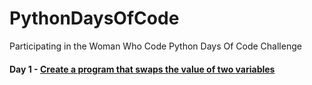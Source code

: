 # PythonDaysOfCode
Participating in the Woman Who Code Python Days Of Code Challenge

#### Day 1 - [Create a program that swaps the value of two variables](https://github.com/madiajijah11/PythonDaysOfCode/edit/main/day1.py)
